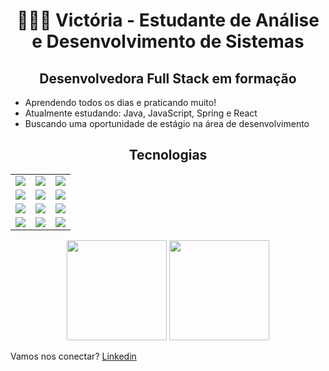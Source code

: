 <div align="center">
<h1>👩🏻‍💻 Victória - Estudante de Análise e Desenvolvimento de Sistemas</h1>
<h2>Desenvolvedora Full Stack em formação</h2>
</div>

- Aprendendo todos os dias e praticando muito!
- Atualmente estudando: Java, JavaScript, Spring e React
- Buscando uma oportunidade de estágio na área de desenvolvimento

<div align="center">
<h2 style=color💜>Tecnologias</h2>

<table>
  <tr>
    <td><img src="https://img.shields.io/badge/Java-orange?style=for-the-badge&logo=java&logoColor=white" /></td>
    <td><img src="https://img.shields.io/badge/JavaScript-F7DF1E?style=for-the-badge&logo=javascript&logoColor=black" /></td>
    <td><img src="https://img.shields.io/badge/C%23-239120?style=for-the-badge&logo=c-sharp&logoColor=white" /></td>
  </tr>
  <tr>
    <td><img src="https://img.shields.io/badge/.NET-512BD4?style=for-the-badge&logo=dotnet&logoColor=white" /></td>
    <td><img src="https://img.shields.io/badge/HTML5-E34F26?style=for-the-badge&logo=html5&logoColor=white" /></td>
    <td><img src="https://img.shields.io/badge/CSS3-1572B6?style=for-the-badge&logo=css3&logoColor=white" /></td>
  </tr>
  <tr>
    <td><img src="https://img.shields.io/badge/Flutter-02569B?style=for-the-badge&logo=flutter&logoColor=white" /></td>
    <td><img src="https://img.shields.io/badge/Dart-0175C2?style=for-the-badge&logo=dart&logoColor=white" /></td>
    <td><img src="https://img.shields.io/badge/React-20232A?style=for-the-badge&logo=react&logoColor=61DAFB" /></td>
  </tr>
  <tr>
    <td><img src="https://img.shields.io/badge/SQL_Server-CC2927?style=for-the-badge&logo=microsoftsqlserver&logoColor=white" /></td>
    <td><img src="https://img.shields.io/badge/MySQL-00758F?style=for-the-badge&logo=mysql&logoColor=white" /></td>
    <td><img src="https://img.shields.io/badge/Git-F05032?style=for-the-badge&logo=git&logoColor=white" /></td>
  </tr>
</table>
</div>

<div align="center">
  <img height="160em" src="https://github-readme-stats.vercel.app/api?username=ViictoriaDev&show_icons=true&theme=synthwave" />
  <img height="160em" src="https://github-readme-stats.vercel.app/api/top-langs/?username=ViictoriaDev&layout=compact&theme=synthwave" />
</div>

Vamos nos conectar?
[Linkedin]([in/victória-n-74a6a1211](https://www.linkedin.com/in/vict%C3%B3ria-n-74a6a1211/))
